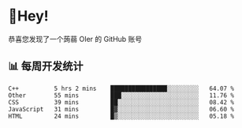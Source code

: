 # 👋Hey!
恭喜您发现了一个蒟蒻 OIer 的 GitHub 账号

## 📊 每周开发统计
<!--START_SECTION:waka-->
```text
C++          5 hrs 2 mins    ████████████████░░░░░░░░░   64.07 % 
Other        55 mins         ███░░░░░░░░░░░░░░░░░░░░░░   11.76 % 
CSS          39 mins         ██░░░░░░░░░░░░░░░░░░░░░░░   08.42 % 
JavaScript   31 mins         █▓░░░░░░░░░░░░░░░░░░░░░░░   06.60 % 
HTML         24 mins         █▒░░░░░░░░░░░░░░░░░░░░░░░   05.18 % 
```
<!--END_SECTION:waka-->
